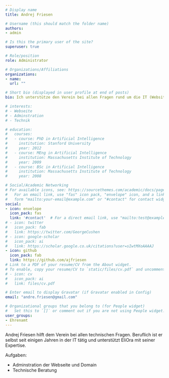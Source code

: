 ```yaml
---
# Display name
title: Andrej Friesen

# Username (this should match the folder name)
authors:
- admin

# Is this the primary user of the site?
superuser: true

# Role/position
role: Administrator

# Organizations/Affiliations
organizations:
- name: 
  url: ""

# Short bio (displayed in user profile at end of posts)
bio: Ich unterstütze den Verein bei allen Fragen rund um die IT (Website, Mail etc.), weil ich mit meiner Expertise helfen kann die Vision von EliOra nach außen zu tragen.

# interests:
# - Webseite
# - Adminstration
# - Technik

# education:
#   courses:
#   - course: PhD in Artificial Intelligence
#     institution: Stanford University
#     year: 2012
#   - course: MEng in Artificial Intelligence
#     institution: Massachusetts Institute of Technology
#     year: 2009
#   - course: BSc in Artificial Intelligence
#     institution: Massachusetts Institute of Technology
#     year: 2008

# Social/Academic Networking
# For available icons, see: https://sourcethemes.com/academic/docs/page-builder/#icons
#   For an email link, use "fas" icon pack, "envelope" icon, and a link in the
#   form "mailto:your-email@example.com" or "#contact" for contact widget.
social:
- icon: envelope
  icon_pack: fas
  link: '#contact'  # For a direct email link, use "mailto:test@example.org".
# - icon: twitter
#   icon_pack: fab
#   link: https://twitter.com/GeorgeCushen
# - icon: google-scholar
#   icon_pack: ai
#   link: https://scholar.google.co.uk/citations?user=sIwtMXoAAAAJ
- icon: github
  icon_pack: fab
  link: https://github.com/ajfriesen
# Link to a PDF of your resume/CV from the About widget.
# To enable, copy your resume/CV to `static/files/cv.pdf` and uncomment the lines below.
# - icon: cv
#   icon_pack: ai
#   link: files/cv.pdf

# Enter email to display Gravatar (if Gravatar enabled in Config)
email: "andre.friesen@gmail.com"

# Organizational groups that you belong to (for People widget)
#   Set this to `[]` or comment out if you are not using People widget.
user_groups:
- Ehrenamt
---
```


Andrej Friesen hilft dem Verein bei allen technischen Fragen.
Beruflich ist er selbst seit einigen Jahren in der IT tätig und unterstützt EliOra mit seiner Expertise.

Aufgaben:

- Adminstration der Webseite und Domain
- Technische Beratung
